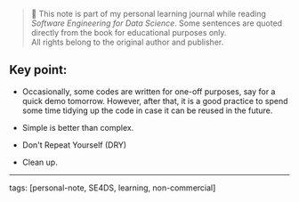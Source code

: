 > 📘 This note is part of my personal learning journal while reading *Software Engineering for Data Science*.
> Some sentences are quoted directly from the book for educational purposes only.  
> All rights belong to the original author and publisher.


## Key point:

- Occasionally, some codes are written for one-off purposes, say for a quick demo tomorrow. However, after that, it is a good practice to spend some time tidying up the code in case it can be reused in the future.

- Simple is better than complex.

- Don't Repeat Yourself (DRY)

- Clean up.


---
tags: [personal-note, SE4DS, learning, non-commercial]
